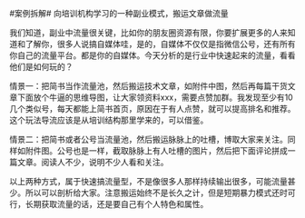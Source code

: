#案例拆解# 向培训机构学习的一种副业模式，搬运文章做流量

我们知道，副业中流量很关键，比如你的朋友圈资源有限，你要扩展更多的人来知道和了解你，很多人说搞自媒体哇，是的，自媒体不仅仅是指微信公号，还有所有你自己的流量平台。都是你的自媒体。今天分析的是行业中快速起来的流量，看看他们是如何玩的？

情景一：把简书当作流量池，然后搬运技术文章，如附件中图，然后再每篇干货文章下面放个牛逼的思维导图，让大家领资料xxx，需要点赞加群。我发现至少有10几个类似号，每天都能上简书首页，原因在于有人点赞，就可以提高排名和推荐。这个玩法导流应该是从培训结构那里学来的，可以借鉴。

情景二：把简书或者公号当流量池，然后搬运脉脉上的吐槽，博取大家来关注。同样如附件图。公号也是一样，截取脉脉上有人吐槽的图片，然后把下面评论拼成一篇文章。阅读人不少，说明不少人看和关注。

以上两种方式，属于快速搞流量型，不是像很多人那样持续输出很多，可能流量甚少。所以可以剖析给大家。注意搬运始终不是长久之计，但是短期暴力模式还时可行，长期获取流量的话，还是要自己有个人特色和属性。